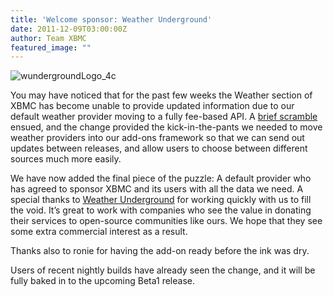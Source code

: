 ```yaml
---
title: 'Welcome sponsor: Weather Underground'
date: 2011-12-09T03:00:00Z
author: Team XBMC
featured_image: ""
---
```

![](/sites/default/files/uploads/wundergroundLogo_4c-168x101.jpg "wundergroundLogo_4c")

 You may have noticed that for the past few weeks the Weather section of XBMC has become unable to provide updated information due to our default weather provider moving to a fully fee-based API. A [brief scramble](https://kodi.wiki/natethomas/2011/11/10/weekend-weather-update/) ensued, and the change provided the kick-in-the-pants we needed to move weather providers into our add-ons framework so that we can send out updates between releases, and allow users to choose between different sources much more easily.

 We have now added the final piece of the puzzle: A default provider who has agreed to sponsor XBMC and its users with all the data we need. A special thanks to [Weather Underground](https://www.wunderground.com/) for working quickly with us to fill the void. It’s great to work with companies who see the value in donating their services to open-source communities like ours. We hope that they see some extra commercial interest as a result.

 Thanks also to ronie for having the add-on ready before the ink was dry.

 Users of recent nightly builds have already seen the change, and it will be fully baked in to the upcoming Beta1 release.

 